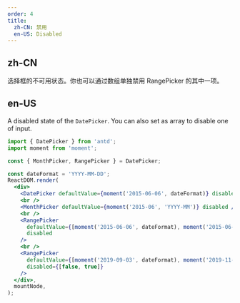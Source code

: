 ```yaml
---
order: 4
title:
  zh-CN: 禁用
  en-US: Disabled
---
```


## zh-CN

选择框的不可用状态。你也可以通过数组单独禁用 RangePicker 的其中一项。

## en-US

A disabled state of the `DatePicker`. You can also set as array to disable one of input.

```jsx
import { DatePicker } from 'antd';
import moment from 'moment';

const { MonthPicker, RangePicker } = DatePicker;

const dateFormat = 'YYYY-MM-DD';
ReactDOM.render(
  <div>
    <DatePicker defaultValue={moment('2015-06-06', dateFormat)} disabled />
    <br />
    <MonthPicker defaultValue={moment('2015-06', 'YYYY-MM')} disabled />
    <br />
    <RangePicker
      defaultValue={[moment('2015-06-06', dateFormat), moment('2015-06-06', dateFormat)]}
      disabled
    />
    <br />
    <RangePicker
      defaultValue={[moment('2019-09-03', dateFormat), moment('2019-11-22', dateFormat)]}
      disabled={[false, true]}
    />
  </div>,
  mountNode,
);
```
